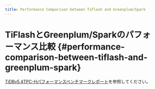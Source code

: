 ```yaml
---
title: Performance Comparison between TiFlash and Greenplum/Spark
---
```


# TiFlashとGreenplum/Sparkのパフォーマンス比較 {#performance-comparison-between-tiflash-and-greenplum-spark}

[TiDBv5.4TPC-Hパフォーマンスベンチマークレポート](https://docs.pingcap.com/tidb/stable/v5.4-performance-benchmarking-with-tpch)を参照してください。
